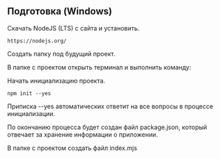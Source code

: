 ## Подготовка (Windows)
Скачать NodeJS (LTS) с сайта и установить.
```
https://nodejs.org/
```
Создать папку под будущий проект.  

В папке с проектом открыть терминал и выполнить команду:  

Начать инициализацию проекта.  
```
npm init --yes
```
Приписка --yes автоматических ответит на все вопросы в процессе инициализации.  

По окончанию процесса будет создан файл package.json, который отвечает за хранение информации о приложении.  

В папке с проектом создать файл index.mjs
